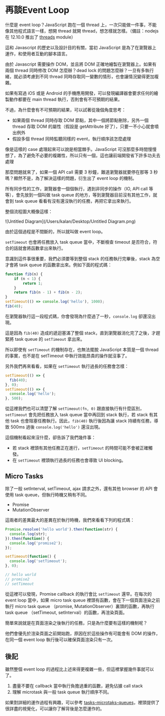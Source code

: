 # 再談Event Loop

什麼是 event loop？JavaScript 跑在一個 thread 上，一次只能做一件事，不能像其他程式語言一樣，想開 thread 就開 thread，想怎樣就怎樣。（備註：nodejs 在 12.10.0 推出了 [threads](https://nodejs.org/api/worker_threads.html) module）

這和 Javascript 的歷史以及設計目的有關，當初 JavaScript 是為了在瀏覽器上運作，和使用者互動的腳本語言。

由於 Javascript 需要操作 DOM，並且將 DOM 正確地繪製在瀏覽器上。如果有兩個 thread 同時修改 DOM 怎麼辦？dead lock 的問題怎麼辦？一旦有多執行緒，就必須考慮到不同 thread 同時存取同一變數的情形，也會讓情況變得更加複雜。

如果有寫過 iOS 或是 Android 的手機應用開發，可以發現編譯器會要求任何的繪製動作都要在 main thread 執行，否則會有不可預期的結果。

不過，為什麼會有不可預期的結果，可以試著從幾個角度思考：

* 如果兩個 thread 同時存取 DOM 節點，其中一個將節點刪除，另外一個 thread 存取 DOM 的屬性（假設是 getAttribute 好了），只要一不小心就會噴出例外
* 假設多個 thread 同時監聽同樣的 event，執行順序該怎麼處理

像是這樣的 case 處理起來可以說是相當棘手。JavaScript 可沒那麼多時間慢慢想了，為了避免不必要的複雜性，所以只有一個，這也讓前端開發省下許多功夫去處理

那麼問題就來了，如果一個 API call 需要 3 秒鐘，難道瀏覽器就要停在那等 3 秒嗎？顯然不是，為了解決這樣的問題，衍生出了 event loop 的機制。

所有同步性的工作，瀏覽器會一個個執行，遇到非同步的操作（IO, API call 等等），會先放到一個叫做 task queue 的地方，等到瀏覽器目前沒有其他工作，就會到 task queue 看看有沒有還沒執行的任務，再把它拿出來執行。

整個流程圖大概像這樣：

![Untitled Diagram](/Users/kalan/Desktop/Untitled Diagram.png)



由於這個過程是不間斷的，所以就叫做 event loop。

 `setTimeout` 也會將任務放入 task queue 當中，不斷檢查 timeout 是否符合，符合的話就會將函數拿出來執行。

意識到這件事很重要，我們必須要等到整個 stack 的任務執行完畢後，stack 為空才會將 task queue 的函數拿出來。例如下面的程式碼：

```javascript
function fib(n) {
    if (n < 1) {
        return 1;
    }
    return fib(n - 1) + fib(n - 2);
}
setTimeout(() => console.log('hello'), 1000);
fib(40);
```

在瀏覽器執行這一段程式碼，你會發現為什麼過了一秒，`console.log` 卻還沒出現。

這是因為 `fib(40)` 造成的遞迴塞滿了整個 stack，直到瀏覽器消化完了之後，才趕緊將 task queue 的 `setTimeout` 拿出來。

所以即使有 `setTimeout` 的機制存在，也無法擺脫 JavaScript 本質是一個 thread 的事實，也不是在 setTimeout 中執行效能昂貴的操作就沒事了。

另外我們再來看看，如果在 `setTimeout` 執行過長的任務會怎樣：

```javascript
setTimeout(() => {
  fib(40);
}, 0);
setTimeout(() => {
  console.log('hello');
}, 500);
```

從這裡我們也可以清楚了解 `setTimeout(fn, 0)` 跟直接執行有什麼區別，`setTimeout` 會先把任務放入 task queue 當中再回到 stack 執行，若 stack 有其他 task 也會阻塞任務執行。因此，`fib(40)` 執行後因為讓 stack 持續有任務，導致 500ms 過後 `console.log('hello')` 還沒出現。

這個機制看起來沒什麼，卻告訴了我們幾件事：

- 若 stack 裡頭有其他任務正在進行，`setTimeout` 的時間可能不會被正確觸發。
- 在 `setTimeout` 裡頭執行過長的任務也會導致 UI blocking。

## Micro Tasks

除了一般 setInterval, setTimeout, ajax 請求之外，還有其他 browser 的 API 會使用 task queue，但執行時機又稍有不同。

* Promise
* MutationObserver

這兩者的差異最大的差異在於執行時機，我們來看看下列的程式碼：

```javascript
Promise.resolve('hello world').then(function(str) {
  console.log(str);
}).then(function() {
  console.log('promise2');
});

setTimeout(function() {
  console.log('setTimeout');
}, 0);

// hello world
// promise2
// setTimeout
```

從這裡可以發現，Promise callback 的執行會比 `setTimeout` 還早。在每次的 event loop 當中，如果 micro task queue 裡頭有函數，會在下一個頁面渲染之前執行 micro task queue （promise, MutationObserver）裏頭的函數，再執行 task queue （setTimeout, setInterval）的函數，再渲染頁面。

簡單來說就是在頁面渲染之後執行的任務，只是為什麼要有這樣的機制呢？

他們會優先於渲染頁面之前開始跑，原因在於這些操作有可能會有 DOM 的操作，在同一個 event loop 執行後可以確保頁面渲染只有一次。

## 後記

雖然整個 event loop 的過程比上述來得更複雜一些，但這裡掌握幾件事就可以了。

1. 盡量不要在 callback 當中執行負擔過重的函數，避免佔據 call stack
2. 理解 microtask 與一般 task queue 執行順序不同。

如果對詳細的運作過程有興趣，可以參考 [tasks-microtaks-queues](https://jakearchibald.com/2015/tasks-microtasks-queues-and-schedules/)，裡頭提供了很詳盡的視覺化，可以讓你了解背後是怎麼運作的。